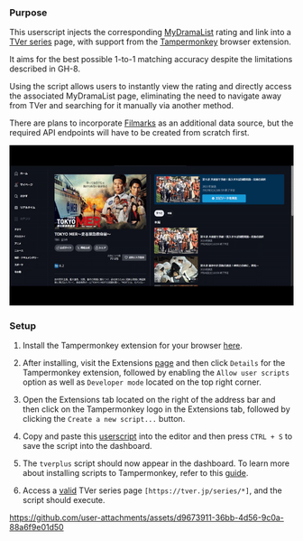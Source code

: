 ### Purpose

This userscript injects the corresponding [MyDramaList](https://mydramalist.com/699035-tokyo-mer) rating and link into a [TVer series](https://tver.jp/series/srwttibvhk) page, with support from the [Tampermonkey](https://www.tampermonkey.net/) browser extension. 

It aims for the best possible 1-to-1 matching accuracy despite the limitations described in GH-8.

Using the script allows users to instantly view the rating and directly access the associated MyDramaList page, eliminating the need to navigate away from TVer and searching for it manually via another method.

There are plans to incorporate [Filmarks](https://filmarks.com/dramas/10640/14824) as an additional data source, but the required API endpoints will have to be created from scratch first.

![demo](https://raw.githubusercontent.com/e0406370/tverplus/refs/heads/assets/gh_7_demo.gif)

### Setup

1. Install the Tampermonkey extension for your browser [here](https://www.tampermonkey.net/).

2. After installing, visit the Extensions [page](chrome://extensions/) and then click `Details` for the Tampermonkey extension, followed by enabling the `Allow user scripts` option as well as `Developer mode` located on the top right corner.
  
3. Open the Extensions tab located on the right of the address bar and then click on the Tampermonkey logo in the Extensions tab, followed by clicking the `Create a new script...` button.

4. Copy and paste this [userscript](https://raw.githubusercontent.com/e0406370/tverplus/refs/heads/main/tverplus.js) into the editor and then press `CTRL + S` to save the script into the dashboard.

5. The `tverplus` script should now appear in the dashboard. To learn more about installing scripts to Tampermonkey, refer to this [guide](https://www.tampermonkey.net/faq.php?locale=en#Q102).

6. Access a [valid](https://tver.jp/series/srwttibvhk) TVer series page `[https://tver.jp/series/*]`, and the script should execute.

https://github.com/user-attachments/assets/d9673911-36bb-4d56-9c0a-88a6f9e01d50